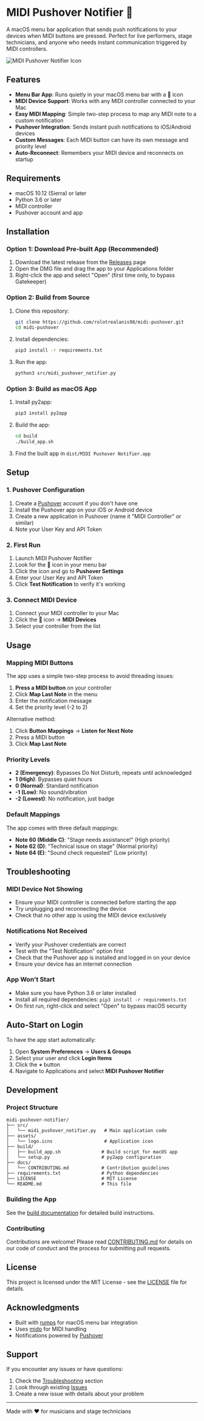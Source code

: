 # MIDI Pushover Notifier 🎹

A macOS menu bar application that sends push notifications to your devices when MIDI buttons are pressed. Perfect for live performers, stage technicians, and anyone who needs instant communication triggered by MIDI controllers.

![MIDI Pushover Notifier Icon](assets/logo.icns)

## Features

- **Menu Bar App**: Runs quietly in your macOS menu bar with a 🎹 icon
- **MIDI Device Support**: Works with any MIDI controller connected to your Mac
- **Easy MIDI Mapping**: Simple two-step process to map any MIDI note to a custom notification
- **Pushover Integration**: Sends instant push notifications to iOS/Android devices
- **Custom Messages**: Each MIDI button can have its own message and priority level
- **Auto-Reconnect**: Remembers your MIDI device and reconnects on startup

## Requirements

- macOS 10.12 (Sierra) or later
- Python 3.6 or later
- MIDI controller
- Pushover account and app

## Installation

### Option 1: Download Pre-built App (Recommended)

1. Download the latest release from the [Releases](https://github.com/rolotrealanis98/midi-pushover/releases/) page
2. Open the DMG file and drag the app to your Applications folder
3. Right-click the app and select "Open" (first time only, to bypass Gatekeeper)

### Option 2: Build from Source

1. Clone this repository:
   ```bash
   git clone https://github.com/rolotrealanis98/midi-pushover.git
   cd midi-pushover
   ```

2. Install dependencies:
   ```bash
   pip3 install -r requirements.txt
   ```

3. Run the app:
   ```bash
   python3 src/midi_pushover_notifier.py
   ```

### Option 3: Build as macOS App

1. Install py2app:
   ```bash
   pip3 install py2app
   ```

2. Build the app:
   ```bash
   cd build
   ./build_app.sh
   ```

3. Find the built app in `dist/MIDI Pushover Notifier.app`

## Setup

### 1. Pushover Configuration

1. Create a [Pushover](https://pushover.net) account if you don't have one
2. Install the Pushover app on your iOS or Android device
3. Create a new application in Pushover (name it "MIDI Controller" or similar)
4. Note your User Key and API Token

### 2. First Run

1. Launch MIDI Pushover Notifier
2. Look for the 🎹 icon in your menu bar
3. Click the icon and go to **Pushover Settings**
4. Enter your User Key and API Token
5. Click **Test Notification** to verify it's working

### 3. Connect MIDI Device

1. Connect your MIDI controller to your Mac
2. Click the 🎹 icon → **MIDI Devices**
3. Select your controller from the list

## Usage

### Mapping MIDI Buttons

The app uses a simple two-step process to avoid threading issues:

1. **Press a MIDI button** on your controller
2. Click **Map Last Note** in the menu
3. Enter the notification message
4. Set the priority level (-2 to 2)

Alternative method:
1. Click **Button Mappings** → **Listen for Next Note**
2. Press a MIDI button
3. Click **Map Last Note**

### Priority Levels

- **2 (Emergency)**: Bypasses Do Not Disturb, repeats until acknowledged
- **1 (High)**: Bypasses quiet hours
- **0 (Normal)**: Standard notification
- **-1 (Low)**: No sound/vibration
- **-2 (Lowest)**: No notification, just badge

### Default Mappings

The app comes with three default mappings:
- **Note 60 (Middle C)**: "Stage needs assistance!" (High priority)
- **Note 62 (D)**: "Technical issue on stage" (Normal priority)
- **Note 64 (E)**: "Sound check requested" (Low priority)

## Troubleshooting

### MIDI Device Not Showing
- Ensure your MIDI controller is connected before starting the app
- Try unplugging and reconnecting the device
- Check that no other app is using the MIDI device exclusively

### Notifications Not Received
- Verify your Pushover credentials are correct
- Test with the "Test Notification" option first
- Check that the Pushover app is installed and logged in on your device
- Ensure your device has an internet connection

### App Won't Start
- Make sure you have Python 3.6 or later installed
- Install all required dependencies: `pip3 install -r requirements.txt`
- On first run, right-click and select "Open" to bypass macOS security

## Auto-Start on Login

To have the app start automatically:

1. Open **System Preferences** → **Users & Groups**
2. Select your user and click **Login Items**
3. Click the **+** button
4. Navigate to Applications and select **MIDI Pushover Notifier**

## Development

### Project Structure

```
midi-pushover-notifier/
├── src/
│   └── midi_pushover_notifier.py   # Main application code
├── assets/
│   └── logo.icns                   # Application icon
├── build/
│   ├── build_app.sh               # Build script for macOS app
│   └── setup.py                   # py2app configuration
├── docs/
│   └── CONTRIBUTING.md            # Contribution guidelines
├── requirements.txt               # Python dependencies
├── LICENSE                        # MIT License
└── README.md                      # This file
```

### Building the App

See the [build documentation](build/README.md) for detailed build instructions.

### Contributing

Contributions are welcome! Please read [CONTRIBUTING.md](docs/CONTRIBUTING.md) for details on our code of conduct and the process for submitting pull requests.

## License

This project is licensed under the MIT License - see the [LICENSE](LICENSE) file for details.

## Acknowledgments

- Built with [rumps](https://github.com/jaredks/rumps) for macOS menu bar integration
- Uses [mido](https://github.com/mido/mido) for MIDI handling
- Notifications powered by [Pushover](https://pushover.net)

## Support

If you encounter any issues or have questions:

1. Check the [Troubleshooting](#troubleshooting) section
2. Look through existing [Issues](https://github.com/yourusername/midi-pushover-notifier/issues)
3. Create a new issue with details about your problem

---

Made with ❤️ for musicians and stage technicians
